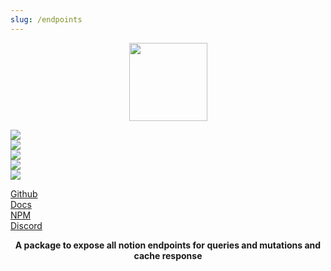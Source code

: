 ```yaml
---
slug: /endpoints
---
```


<p align="center">
  <img width="125" src="/img/endpoints/logo.svg"/>
</p>

<p class="flex shieldsio_badges">
  <div class="mx-3">
    <img src="https://img.shields.io/bundlephobia/minzip/@nishans/endpoints?label=minzipped&style=flat"/>
  </div>
  <div class="mx-3">
    <img src="https://img.shields.io/npm/dw/@nishans/endpoints?style=flat"/>
  </div>
  <div class="mx-3">
    <img src="https://img.shields.io/github/issues/devorein/nishan/@nishans/endpoints"/>
  </div>
  <div class="mx-3">
    <img src="https://img.shields.io/npm/v/@nishans/endpoints"/>
  </div>
  <div class="mx-3">
    <img src="https://img.shields.io/codecov/c/github/devorein/Nishan?flag=endpoints"/>
  </div>
</p>

<p class="flex shieldsio_badges">
  <div class="mx-3">
    <a href="https://github.com/Devorein/Nishan/tree/master/packages/endpoints">Github</a>
  </div>
  <div class="mx-3">
    <a href="https://nishan-docs.netlify.app/docs/endpoints/">Docs</a>
  </div>
  <div class="mx-3">
    <a href="https://www.npmjs.com/package/@nishans/endpoints">NPM</a>
  </div>
  <div class="mx-3">
    <a href="https://discord.com/invite/SpwHCz8ysx">Discord</a>
  </div>
</p>

<p align="center"><b>
A package to expose all notion endpoints for queries and mutations and cache response</b></p>